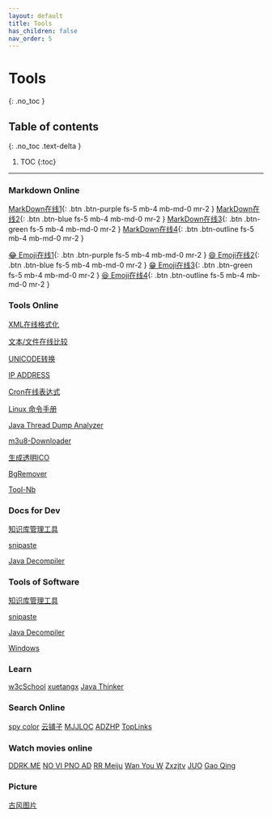 ```yaml
---
layout: default
title: Tools
has_children: false
nav_order: 5
---
```


# Tools
{: .no_toc }

## Table of contents
{: .no_toc .text-delta }

1. TOC
{:toc}

---
### Markdown Online

[MarkDown在线1](http://editor.md.ipandao.com/examples/full.html){: .btn .btn-purple fs-5 mb-4 mb-md-0 mr-2 }
[MarkDown在线2](https://www.zybuluo.com/mdeditor){: .btn .btn-blue fs-5 mb-4 mb-md-0 mr-2 }
[MarkDown在线3](http://mahua.jser.me/){: .btn .btn-green fs-5 mb-4 mb-md-0 mr-2 }
[MarkDown在线4](http://markdown.xiaoshujiang.com/){: .btn .btn-outline fs-5 mb-4 mb-md-0 mr-2 }


[😂 Emoji在线1](http://getemoji.com/){: .btn .btn-purple fs-5 mb-4 mb-md-0 mr-2 }
[😄 Emoji在线2](https://www.emojidaquan.com/){: .btn .btn-blue fs-5 mb-4 mb-md-0 mr-2 }
[😁 Emoji在线3](https://www.emojiall.com/zh-hans){: .btn .btn-green fs-5 mb-4 mb-md-0 mr-2 }
[😆 Emoji在线4](https://emojipedia.org/){: .btn .btn-outline fs-5 mb-4 mb-md-0 mr-2 }
  

### Tools Online

<p>
<a href="https://c.runoob.com/front-end/710/" target="_blank" class="btn btn-blue fs-5 mb-4 mb-md-0 mr-2">XML在线格式化</a>

<a href="https://www.diffchecker.com/diff" target="_blank" class="btn btn-blue  fs-5 mb-4 mb-md-0 mr-2">文本/文件在线比较</a>

<a href="http://www.jsons.cn/unicode" target="_blank" class="btn btn-blue  fs-5 mb-4 mb-md-0 mr-2">UNICODE转换</a>

<a href="https://ipaddress.com" target="_blank" class="btn btn-blue  fs-5 mb-4 mb-md-0 mr-2">IP ADDRESS</a>
</p>

<p>
<a href="http://cron.ciding.cc/" target="_blank" class="btn btn-blue fs-5 mb-4 mb-md-0 mr-2">Cron在线表达式</a>

<a href="http://linux.51yip.com/" target="_blank" class="btn btn-blue fs-5 mb-4 mb-md-0 mr-2">Linux 命令手册</a>

<a href="https://fastthread.io/ft-index.jsp" target="_blank" class="btn btn-blue fs-5 mb-4 mb-md-0 mr-2">Java Thread Dump Analyzer</a>
</p>


<p>
<a href="https://blog.luckly-mjw.cn/tool-show/m3u8-downloader/index.html" target="_blank" class="btn btn-blue fs-5 mb-4 mb-md-0 mr-2">m3u8-Downloader</a>

<a href="http://www.ico51.cn/" target="_blank" class="btn btn-blue fs-5 mb-4 mb-md-0 mr-2">生成透明ICO</a>

<a href="https://www.aigei.com/bgremover/" target="_blank" class="btn btn-blue fs-5 mb-4 mb-md-0 mr-2">BgRemover</a>

<a href="https://www.toolnb.com/" target="_blank" class="btn btn-blue fs-5 mb-4 mb-md-0 mr-2">Tool-Nb</a>

</p>


### Docs for Dev  

<p>
<a href="https://obsidian.md" target="_blank" class="btn btn-primary  fs-5 mb-4 mb-md-0 mr-2">知识库管理工具</a>

<a href="https://www.snipaste.com/index.html" target="_blank" class="btn btn-primary fs-5 mb-4 mb-md-0 mr-2">snipaste</a>

<a href="http://java-decompiler.github.io/" target="_blank" class="btn btn-primary fs-5 mb-4 mb-md-0 mr-2">Java Decompiler</a>
</p>

### Tools of Software 

<p>
<a href="https://obsidian.md" target="_blank" class="btn btn-purple  fs-5 mb-4 mb-md-0 mr-2">知识库管理工具</a>

<a href="https://www.snipaste.com/index.html" target="_blank" class="btn btn-outline fs-5 mb-4 mb-md-0 mr-2">snipaste</a>

<a href="http://java-decompiler.github.io/" target="_blank" class="btn btn-purple fs-5 mb-4 mb-md-0 mr-2">Java Decompiler</a>

<a href="https://msdn.itellyou.cn/" target="_blank" class="btn btn-outline fs-5 mb-4 mb-md-0 mr-2">Windows</a>


</p>

### Learn

<p>
<a href="https://www.w3cschool.cn/" target="_blank" class="btn btn-purple fs-5 mb-4 mb-md-0 mr-2">w3cSchool</a>
<a href="https://www.xuetangx.com/" target="_blank" class="btn btn-outline  fs-5 mb-4 mb-md-0 mr-2">xuetangx</a>
<a href="http://www.javathinker.net" target="_blank" class="btn btn-purple  fs-5 mb-4 mb-md-0 mr-2">Java Thinker</a>

</p>


### Search Online

<p>
<a href="https://zh.spycolor.com/0396ff" target="_blank" class="btn btn-purple fs-5 mb-4 mb-md-0 mr-2">spy color</a>
<a href="http://www.yunpz.net/" target="_blank" class="btn btn-outline fs-5 mb-4 mb-md-0 mr-2">云铺子</a>
<a href="https://www.mjjloc.com/#" target="_blank" class="btn btn-purple fs-5 mb-4 mb-md-0 mr-2">MJJLOC</a>
<a href="https://adzhp.cn" target="_blank" class="btn btn-outline fs-5 mb-4 mb-md-0 mr-2">ADZHP</a>
<a href="https://www.toplinks.cc/s/" target="_blank" class="btn btn-purple fs-5 mb-4 mb-md-0 mr-2">TopLinks</a>

</p>

### Watch movies online

<p>
<a href="https://ddrk.me/" target="_blank" class="btn btn-purple fs-5 mb-4 mb-md-0 mr-2">DDRK.ME</a>
<a href="https://www.novipnoad.com/" target="_blank" class="btn btn-outline fs-5 mb-4 mb-md-0 mr-2">NO VI PNO AD</a>
<a href="https://www.rrmeiju.com/" target="_blank" class="btn btn-purple fs-5 mb-4 mb-md-0 mr-2">RR Meiju</a>
<a href="https://wanyouw.com/" target="_blank" class="btn btn-green fs-5 mb-4 mb-md-0 mr-2">Wan You W</a>
<a href="https://www.zxzjtv.com/" target="_blank" class="btn btn-outline fs-5 mb-4 mb-md-0 mr-2">Zxzjtv</a>
<a href="https://www.juo.cc" target="_blank" class="btn btn-purple fs-5 mb-4 mb-md-0 mr-2">JUO</a>
<a href="http://gaoqing.la/" target="_blank" class="btn btn-green fs-5 mb-4 mb-md-0 mr-2">Gao Qing</a>

</p>


### Picture

<p>
<a href="https://www.pexels.com/zh-cn/search/%E5%8F%A4%E9%A3%8E/" target="_blank" class="btn btn-primary fs-5 mb-4 mb-md-0 mr-2">古风图片</a>

</p>
